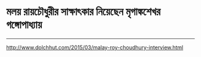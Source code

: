 ﻿# মলয় রায়চৌধুরীর সাক্ষাৎকার নিয়েছেন মৃগাঙ্কশেখর গঙ্গোপাধ্যায়
-----------------
http://www.dolchhut.com/2015/03/malay-roy-choudhury-interview.html
